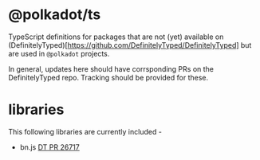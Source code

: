 # @polkadot/ts

TypeScript definitions for packages that are not (yet) available on (DefinitelyTyped)[https://github.com/DefinitelyTyped/DefinitelyTyped] but are used in `@polkadot` projects.

In general, updates here should have corrsponding PRs on the DefinitelyTyped repo. Tracking should be provided for these.

# libraries

This following libraries are currently included -

- bn.js [DT PR 26717](https://github.com/DefinitelyTyped/DefinitelyTyped/pull/26717)
